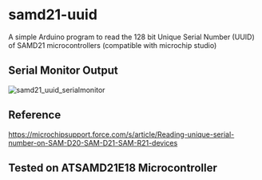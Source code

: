 # samd21-uuid
A simple Arduino program to read the 128 bit Unique Serial Number (UUID) of SAMD21 microcontrollers (compatible with microchip studio)

## Serial Monitor Output
![samd21_uuid_serialmonitor](https://user-images.githubusercontent.com/14924063/214277077-fbee1ca0-63ab-4b5d-90e6-cb5225cd4576.png)

## Reference
https://microchipsupport.force.com/s/article/Reading-unique-serial-number-on-SAM-D20-SAM-D21-SAM-R21-devices

## Tested on ATSAMD21E18 Microcontroller
